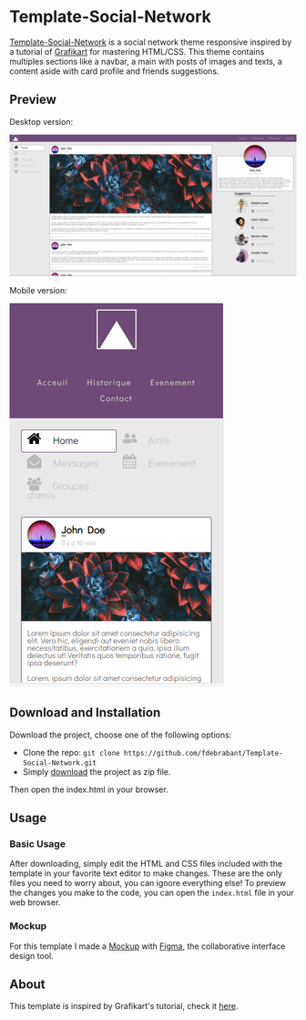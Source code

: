# Template-Social-Network

[Template-Social-Network](file:///C:/Users/Work/Documents/GitHub/Template-Social-Network/index.html) is a social network theme responsive inspired by a tutorial of [Grafikart](https://www.grafikart.fr/) for mastering HTML/CSS. This theme contains multiples sections like a navbar, a main with posts of images and texts, a content aside with card profile and friends suggestions.

## Preview

Desktop version:

[![Resume Preview](screenshottemplatesocialnetwork.PNG)](https://github.com/fdebrabant/Template-Social-Network)

Mobile version:

[![Resume Preview](screenshottemplatesocialnetworkresp.PNG)](https://github.com/fdebrabant/Template-Social-Network)

## Download and Installation

Download the project, choose one of the following options:

- Clone the repo: `git clone https://github.com/fdebrabant/Template-Social-Network.git`
- Simply [download](https://github.com/fdebrabant/Template-Social-Network/archive/master.zip) the project as zip file.

Then open the index.html in your browser.

## Usage

### Basic Usage

After downloading, simply edit the HTML and CSS files included with the template in your favorite text editor to make changes. These are the only files you need to worry about, you can ignore everything else! To preview the changes you make to the code, you can open the `index.html` file in your web browser.

### Mockup

For this template I made a [Mockup](https://www.figma.com/file/c2rwo5vYBGSFBj3L2euaD2/Untitled?node-id=0%3A1) with [Figma](https://www.figma.com/), the collaborative interface design tool.

## About

This template is inspired by Grafikart's tutorial, check it [here](https://www.grafikart.fr/tutoriels/tp-reseau-social-1051).